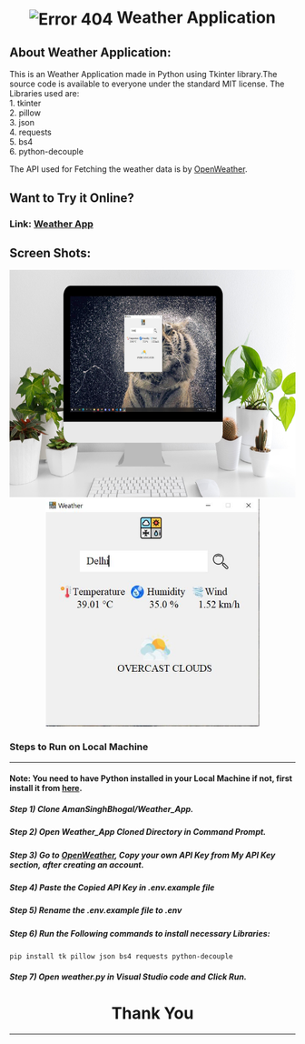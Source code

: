 <div align="center">
  <h1 align="center"><img align="center" src="weather-news.ico" alt="Error 404" height="80"> Weather Application</h1>
</div>

## About Weather Application:
This is an Weather Application made in Python using Tkinter library.The source code is available to everyone under the standard MIT license. The Libraries used are:<br>
    1. tkinter<br>
    2. pillow<br>
    3. json<br>
    4. requests<br>
    5. bs4<br>
    6. python-decouple<br>

The API used for Fetching the weather data is by <a href="https://openweathermap.org/api/one-call-3">OpenWeather</a>.

## Want to Try it Online?
### Link: <a href="">Weather App</a>

## Screen Shots:
<div align="center">
  <img src="./images/S1.JPG" height="400"  alt="S1">
</div>
<div align="center">
  <img src="./images/S2.JPG" height="400"  alt="S2">
</div>

### Steps to Run on Local Machine

***

#### Note: You need to have Python installed in your Local Machine if not, first install it from <a href="https://www.python.org/downloads/windows/">here</a>.
##### Step 1) Clone AmanSinghBhogal/Weather_App.
##### Step 2) Open Weather_App Cloned Directory in Command Prompt.
##### Step 3) Go to <a href="https://openweathermap.org/api/one-call-3">OpenWeather</a>, Copy your own API Key from My API Key section, after creating an account.
##### Step 4) Paste the Copied API Key in .env.example file
##### Step 5) Rename the .env.example file to .env
##### Step 6) Run the Following commands to install necessary Libraries:
```
pip install tk pillow json bs4 requests python-decouple
```
##### Step 7) Open weather.py in Visual Studio code and Click Run.


<h1 align="center">Thank You</h1>

***